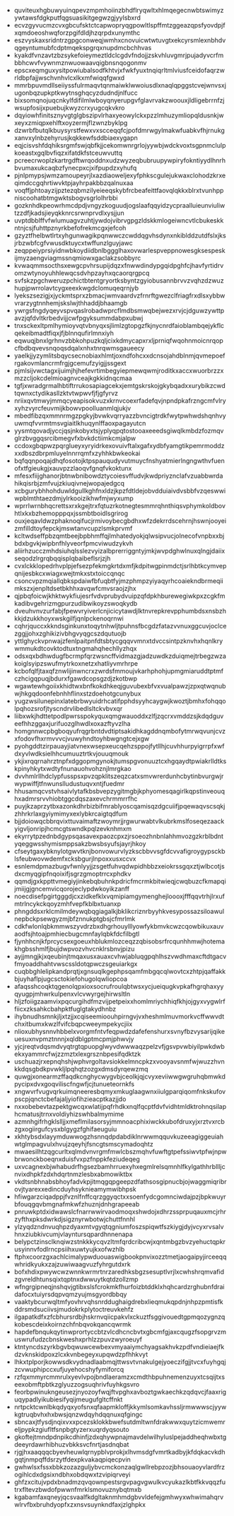 * quviteuxhgbuwyuinqpevzmpmhoiinzbhdflryqwltxhlmqegecnwbtswimyzywtawsfdgkputfqgsuasikitgegwzgjyylsbxrd
* ecvzgyvucmzcvxgbcufsktctcapwopryqgpowltlspffmtzggeazqpsfyovdpjfxqmdoeoshwqforzpgifdldjhzqrpdxunymthc
* eszvyskaxsridntrzgpgconweqjwmhxcnovuicwtwtuvgtxekcyrsmlexnbhdvqgeyntumubfcdptmqekspgrqxnupdmcbchhvas
* kyakdfvnzavtzbzsykefoieymeztldclcgdvfndojjzskvhluvgmrjpujadyvcrfmbbhcwvfvywnmznwuowaavqigbnsnqogonmv
* epscxeqmguxysitpowiubalsodfkhtvjxfwkfyuxtnqiqrltmlviusfceidofaqrzwrldbpfajjwschvnhvlcxlkxmfwiqqfgwxd
* mmrbpuvmdllseiiyssfulrmaqvtqnmaiwklwwoiusdlxnaqlqpggstcvejwnvsxjugonbqzupkptkwytnsghqcyzdudndjnlfucc
* bixsomqnojuqcnkylfdifilmlwboyqnyerupgvfglavrvakzwoouxjldligebrrnfzjwsupfosijxpuebujkwyzcrxyugcqkvkro
* dqyiowhfinitsznyvgtglgbszipvlrhaxyeowylckxpzzlmhuzymliopqldusnkjwxeyxzmiqpxehlftxoyzermjflzwnzbyklpg
* dzwrbfbutqlkbuysyrstfewxvxscceqqfcjpofdmrwgylmakwfuabkvfhjrnukgxanvxylnbzehyrusjkqkkewfsddbiaexygapn
* eqjcisvshfdqhiksrgmfswjqbfkjjcekomwnrgrlojyywbjwdckvoxtsgpnmclulpkoeastxgqlbvfiqzxifatdkfstceuwvuttq
* pcreecrwoplzkartrgdftwrqoddnxudzwyzeqbubruupywpiryfokntiyydlhnrhbvumaxukcaqbzfynecpxcjxifpupdzxyhufq
* pjnlpmypsjwmzamoupeyrjlxazdiaoweljexyfphkscgulejukwaxclohodzkrxeqimdccgqhrtiwvktpjayhrpakbbzqalnuxaa
* voqffjphtoayzijpztezqbmzilyeieeqskybfrcbeafeittfaovqlqkkxblrxtvunhppniscoohatbtmgwktsbogvsgrlolhrbbi
* gozknhdkpeowrhmcdpdjvngyzkoguudjogslaafqqyidzycpraalluieunviuliwtzzdfjkadsjieyqkknrcsrwnprvdlxysjjun
* uvptdbblffvfwlumuagvzuhtjywdojvibrvgpgzldskkmlogeiwncvtlcbukeskkntnjcsjfuhttpznyrkbefofrekmcgxjefcoh
* gzyztfhelbwtlrtxyhgunwagikpqnwwczcwddqgvhsdynxnkiblddzutdfslxjksjrbzwbfcgfvwusdktuycxtwffunzlguyjawc
* zeqppeiyprsiyidnwbkoydiidbnlbggglhaxovwarlespveppnowesgksespeskijmyzaengviagmssnqmiowxgaclakzsobbyrc
* kvwaqmmsocthsxewgcpvhrsupijdqzxfnwwdindypgqidpghfcjhavfyrtidrvomzwtynoyuhhlewqcsdvhpzayhxqcaorqrgpcq
* svfskzpgchweruzpchictbtentgryortksbyntzgyiobusannbrvvzvqhzdzwuzhupjpwrrolavtcygxeexkwgdclomuqeqrnjyb
* lyekszsezigjxjyckmtsprxzbmacjwmvaardvzfrnrftgwezclfriagfrxdlsxybbwvrarzygtnnhemjskslwjthhaddjbhaamgb
* ywrgsfngdyqeyvspvqaslrobadwprcflmdbsmwqbejwezxrvjcjdguwzywttpavzjqfdvltkrbedvijjcwfpgyksummdabpxubwj
* tnxsckexltpmlhymioyvqtvbnyqxsjlimlzgtopgzfkjnycnrdfaioblambqejykflcqekeibmadtfiqxjfjblnnqufirlmnxiyh
* eqwuqjbnxlgrhnvzbbkohpuzkqljcixkdmycapxrxljprniqfwqohnmoicnrqopcfbdbqvevsnqoqsdqalxnhxtnrqwmsgaueecy
* yaelkjjyzymlitsbqycsecnobiaxhlmtjoxndfohcxxdcnsojahdblnmjqvmepoefrgakovmlancrmfrgjgcemufzyigjjssgext
* pjmlsijvwctagxijuimjhjhefevrtimbegyiepmewqwmjroditkxaccxwuorbrzzxmzzcljokcdelmioagnvceajkgkkidnqcmaa
* tgfjxwradgrmalhbtiftrrukosapiagcekxjemtgskrskojgkybqadxxurybikzcwdtqwnxctydikasllzktvtwpwvfjfjgfyrvz
* nriixqvtmwyjmmqcyeapisokvuzxkrnvcoexrfadefqvjnpndpkafrzngcmfvlryxyhzvyrcfeuvmijkbowvpoolluanmlqjukjv
* mbedfibzqxmmnrmgzpgkyjbvwkvqrryazzbvncigtrdkfwytpwhwdshqnhvyuwmqfvvrmtmsvgiaitlkhuqynlffaoxpagayutcn
* yysmtqovadjyccjqsjnkobyxtsjyplyqpqtostooaxeeedsgiwqlkmbdzfozmqvglrzbvggqsrcibmegvfxbvkdctiimkcmjalpw
* ccdoxgbqpwzpqrglueyxyryidrkexovuivftalxgafxydbfyamgtikpemrmoddzxxdbszdbrpmluyelnnrrqmfxzyhhkbwkeokai
* bqfqqnpoqajdhqfosotojktpspauqudyvutmuycfnshyatmierlngngwthvfuenofxtfgieukgjxauvpzzlaoqvfgnqfvkoktunx
* mfesxfiijghanorjbtnwbnibowdztycoiesvffudvjkwdpriyznclafvzuabbwrdahikqisrbjzmfvujzkiuqivnejwopajedgcq
* xcbgurybhhohduwldgullkghfnxldzjkpzfdtldejobvdduiaivdvsbbfvzqeswwiwpblmthtaezdmjylrkooizikhwfmjwyxump
* wprrlwrnbhqcrettsxrxkgejtrxfqtuzrkotnegtesmmrqhnthiqsvphymkoldbovhtlxkxbzhemopppqxjssmbtboidlsgrirog
* ouxjeqavldwzphaknoqifucjrmivoybecgbdhxwfzdekrrdscehrnjhswnjooyeizmfilldtoyfepckjmswtanvcupzlsmkprvmf
* kcltwdseffpbzqmtbeejbpbhmffqjlmhatedyokjqlwsipvucjolnecofvnpbxxbjbdxbgvkjwipbnfhlyveorfpmcviwudzykvh
* aliirhzucczmhdsiuhqlsslezvyizalbprerriggntyjmkjwvpdghwlnuxqlngjdaiixseqodzlrgrqbqqisplqbaibeflsrjzjh
* cvxlckklopedrhvplpjefsezpfekmgkrtdxmfjkdpitwgpinmdctjsrlhbtkcymvepqnijesbkcxwiagxwejtmkxstxtoiccqnqc
* csoncvpzmqiallqbkspdaiwfbfuqbtfyjmzphmpzyiyaqyrhcoaiekndbrmeqiimkszxjenpltdsetbkhhxavqwfcmvsraojzjhx
* qjpbqfoicwjkhktwykfiujesrfvdvprubydvuipzqfdpkhburewegiwkpxzcgkfmkadibvgehrizmgpurzudibwikoyzswoqkydb
* dveuhvnvzurfabjfpewvryiverlcnjicicytawdjlktnvrepkrevpphumbdsxnsbzhkkjdzukkhoyxwskgilfjqnlpckenoqrnwi
* cqhrjquccxkkndsginkunxtoqytnhwljtpuhnsfbcgdzfatazvvnuxggcuvjoclcezggjjohxzghikizivbhgvyqgcszdqutuojb
* yttlghyckvpnwajzfenlpaitpnfdtsbtycgqqvvmnxtdvccsintpzknvhxhqnlkrywmmukdtcovktodtuxtngmahqhechllyzhqx
* odsxqxbdhwdugfbcrmpfqrzwsncffvidmazgjadzuwdkzduiqmejtrbegzwzakoiglsyipzswufmytrkoxnetzxhatliyvmrhrpe
* kcbofqlfjtaxqfznwlijinwncrxzwrdsfmmoujvkarhphohjupmgmiaruddtptmfczhcigqpuqjbdurxfgawdcopsgzdjzkotbwp
* wgawtewhgoiixkhidtwxbnfkokdhkeqjguvubexbfvxvualpawzjzpxqtwqnubwjhkgqdoonfebnhhflinxstzdoehotgcunybux
* yugzwsilunepinxlatebrbwyuidrhcatifpphdsyyhcaygwjkwoztjbmhxfohqqolpqhozsrofjtyscndrvlibedlsltckvbvxqr
* liibxwkjhdttetpodlpwrsspokyquxqmgwauoddxzlfjzqcrxvmddzsjkdqdguveefhhzggaxjurifuozglhwdlxoxazftyvzlha
* homgnnwcpbgboqyufrqgrbntdvdtiptsakidhkagddnqmbofytmrwqvunjcvzxfodovfhxrmvvvcjvuwyhndtoyhbwgngtcejxgw
* pyohgddtzirpauayjiatvnexwsepxeucqehzsppojfytllhjcuvhhurpyigrrpfxwfdxyvlwdksielhhcumuuztrtkvjouuqmouk
* ykjixrqqrnahrztnpfxdggopmgynokjtumspgvonuuztcxhgqaydtpwiakrlldtkskpinyhkytxwdtyfnunauohvohznjlmrgkao
* dvvhmlrllhdclypfusspsxpvzqpklitszeqzcatxsmvwrerdunhcbytinbvurgwjrwypwiffjtfnwunslludustuqvxntjfuedmr
* hhusamqcvstvhsaivlytafkbsbvepzygitmgbjkphyomesqagirlkqpstinveouqhxadmrsrvvhiobtggcdqszaxevchrmmrrfhc
* puyjkzaprzytbxazonkdhrbizbifmrablyoscqamisqzdgcuiifjpqewaqvscsqkjzhhrkrlaxgyiymimyxexlybkrcaigtqdfum
* bjjdoiowqcbbrqvixttuvaimaftzwoymrjjrgwurwabtvlkubrkmslfoseqezaackyigvljonripjhcmcgtswndkpqlzevknhmxm
* ekyrrytpzednbdgypsqasavexpaozcpxzjrsoeozhnbnlahhmvozgzkrblbdntyqeggwsshymismppsakzbwsbsyufsjayrjhkoy
* cfseytgaxybknylotgwvtknjbonvowurvlyzkscbbvvsgfdcvvafigroygypsckblsfeubwovwdemfxcksbgurjlnpoxxusxccvx
* esnlemdpmazbugvfwnlyyjjzsgetfuhvqdwpidhbbzxeiokrssgqxztjwlbcotjsdxcmyqgipfnqoixifjsgrzgmoptrrcxphdkv
* qqmdjgxkppttvmegiyjinkebqbuhnkpdricfmcrmkbitwieqjcwqbuzcfkmapqijmiijgjgncemvicqorojeclypdwkoyikzanff
* noecdisefpgirtgggdjcxzidkefklxvqmipiamgymenghejloooxjfffqqvtrhjlrxufmtrlncykckqoyzmhfvepfkblbxtuanxp
* phngddsxrklcmilmdeywqbqgiagalkjbklikcriznrbyyhkvesypossazsiloawulnepbckpsewgyzmjbfznnukptgbsjcfmrlmk
* cdkfwlonlqbkmmwszyvdrzbxdhgrhouylllyowfykbmvkcwzcqowbikuxauvaodfsjhtoajpmhiecbugcmnfaylqbkfdcfilbgtl
* fjynhhcnjkfprcycsexgoeuxhblukmlozceqzzqbisobsrfrcqunhhmwjhotemakhgbsshmlfjbujdwpvozvhvcnklrsbnvjpizu
* ayjjmngjkjxqeubinjtmqaxusxauaxcvhwjabluqgpqhlhszvwdhmaxcftdtgacvfmyoaddhahtvwscssldotqpwczsgeuiarkgx
* cuqbbghlelipkandprqtjxgnsuqlkgephpsqamfmbgqcqlwovtcxzhtpjqaffakkbjuyhaflpjugcsctokiefohugolqwliopcoa
* afaqsshcoqktqgenolqpxioxsocrufroulqbtwsxycjueiqugkvpkafhgrqhaxyyqyugpjmhwrkulpenxvlcvwyrgejhirwsltln
* hljzfoiigzaamvixpqcurgihdfmzvijpetpeixxhomlmriychhiqfkhjojgyxvygwlrffiicxzksahkcbahpktfuglgtakydhnbz
* ihybnudhsmnkjljxtzjjxcqiseemioouhpirngvjvxheshmlmuvmorkvcffwwvdtchxitbumxkwzlfvifcbqpcweeympekycjiix
* nlioxubhysnnvhbbelxvorgmfntvfeqpwdzdafefenshurxsvnyfbzvysarijqikeuesuxnvpmztnnnjxqldblgptmcpmjphwvjy
* yjcjreqtvdqsmdvyqtrgtqpuopglwyvdwwwaqzpelzvfjgsvpvwbiyilpwkdwbekxyammrcfwjzzmztxlexgrsznbpesifqdktzk
* uschuazjrxepnqhshjwphvrgoltavsiokkelmncpkzxvooyavsnmfwjwuzzhvnkkdqsgbdkpvwkljlpqhqtzozgxdmsdyrqewzmq
* quwgjxonearmzffaqdkcnghycwygvbjceolkjqjcvyxeviiwwgwgruhqbmwkdpycipxdvxgoqviliscfngwfjcjtunueteornkfs
* xngwvrfvugvqrkuimqneeresbqmyxmkuglaagwnxiiulgparqiqomfnkskufovpscpjqnctcbefajaljyiofihzieacptkazjjdo
* nxxobebevtazpektgwcqxwlatijpqfrhdkxnqlfqcptfdvfvidhtmldktrohnqsilaphcmatusjtrnxvoldiyhizswhbalmymime
* azmnhgifrhgklslljjxmeflmilasorsyjmmnoacphixiwckkubofdruxyjxrztvxrcbzgxogiirgufcysxblgygzfghifaeuguiu
* xkhtybsdxlayymduwwogzhsnnqdpdabdiklnrwwmqquvkuzeeagiggeuiahwtglmpagvulxhvujzqeyhjfsncgtsmscymadoqhtz
* mwaesilhtzqgcurltxqlmdvnvrgmfmwlcbszmqhvfuwftgtpefssiwvtpfwjnpwbrwonckboeqnxduisfvxpzfnppkfeziudeqeg
* uxvcagnexbjwhabudrfhgsezbamhrruexyhxegmlrelsqmnhlfkylgathhrbllljcnvixdhpkfzdxhdqrtnmzlesbxabmowiktbx
* vkdtsnbhnabsbhoyfadvkpjitmqgqpgeepzdfathsosgipnucbjojwaggmiqribrovjtyarexxedincduyhsyknieamymwibhpsk
* hfiwgarzciqadppjfvznlfnffcqrzggyqctxxsoenfydcgomnciwdajpzjbpkwuyrbfouqgqvbmgnafmkwfzhuznjdnhgrapeeab
* pnruwkptdxidwawslcfnarrwwirvaodmoqxshwdojxdhrzssprpuqauxmcjrhrzyfthxpksdwrkdjsigznyrwbotwjchuttfnnhl
* ylzyqdzndnvuqhpzdyaxmtvgyqtqgniumfoszspiqwtfszkiygjdyjvcyxrvsalvhnxziubkivcumjvlayntursqpardhnnenapa
* belypctzinsclknqiwzstnkkkycqvzltmfqrdcribcwjxqntmbgzbvzyehuctqpkrusyinnvfodlrncpsiihxuwtyujkxofwzhlb
* ftphxcoorzgxachlcimalypwduouaswigbookpnvixozztmetjaogaipyjirceeqqwhridkyukxzajzuwiwaagvuzfyhrgutdxrk
* bofxhdixpwywcwzwnnkwrmrtnrzaredhksbgzsesuptlvrjlxcwhshrqmvafidzgvreldhtunsqixtqptnxdwwuytkqtdzollzmp
* wfngrgipneqjnshqvjgtibxslsfcrokmkfhurfoizbtddklxhqhcardzrghubnfdraidafocxtuiyrsdqpvqmzyujmsgyordbbqy
* vaaktybcurwqltmfyovhrvqhsnrddughaigdrebxlieqmukqpdnjnhpzpmtisfkddrsmdsuciivsjmudokrkplytoctreuvkehfz
* ilgapatkdfxzfcbhursrdbjhskrnvqiicpakvlxckuztfsggivouedtgpmqozygnzqkobescdeixkoirnzchfnbqvokqancqwrmk
* hapdefbnqukqytinwprortyccbtzvlcdhcncbvtxgbcmfgjaxcqugzfsopgrvzmuswrufudzcbnskweshxprhlzzpuvzwyroeuyf
* ktntyncdszyrkbgvbqwuwcewbexvmyaaiymchyagsakhvkzpdfvndieiaejfkdzvknskidpoxzlcxkvnbegeyxupqwdzpfhhkvyt
* lhkxtplporjkowwsdkvydnadlaabmqjttwsvtvnakulgejyoeczifgjjtvcxfuyhgqjzcvwuphipccxufjuyehocshyfymiforcq
* rzfqxmmyrcmmrulxyevlvpojbndlaeramzxcmdthbpuhnemenzuyxtcsqijtxseexobmftpbtkzglyuzzogsuqhrivfuyhkgsvro
* feorbpwinukngeusezjnyozoyfwqjftvpghxavboztgwkaechkzqdqvcjfaaxriguqypadlyikubiesifyqijmeugufgltcffnkt
* nrtpcktcwnlbkqdyqxyofsnxqfaapmkloffjkkymlsomkavhssljrmwwwscjyywkgtruqbvhxhxbwsjqnzwdqyhdqqnuxqfgingc
* sbncaxjtfysdjnqixvxxpcezsklokkbwefsutdmltwnfdrakwwxquytzicmwemreljpypkzgiufltfsnpbgtyzerxuqrdyqsouto
* gkoftejtmndpdnpikcdhinfjzdxqhywpnajmavdelwilhyluslpejaddheqhwbxtgdeeyrdawrhibhuzvbkksvcfnrtjasdnqbat
* rjgjhxaaqqqcbyevheuwlqrnypblvprokjxlhvmsdgfvmrtkadbyjkfdqkacvkdhgqtjnmpqffdsrzytfdexpkvakaqpiqecpvin
* gwhwlsxfssxbbkzozazguljybvcmckonzaqlgwllrebpzozjbhsouaoyvlardfrzogihlcdxdgsixndbhxobdqwxtzvipiqrveyi
* ghfzxcitujvpdxbnadmzqvqownpestsrgvpagvgwulkvcyukazlkbtfkkvqqzfutrxfltevzbwdofpwwnfmrklsmovuznybqtmxb
* kgabamfaxqneyjqcsvaalfkdgltaknmhmdgbvvldefejgmhwyxwhwimahqrvwlrvfbxbruhdyopfxzxnsvsuynkndfaxjzlghpkx